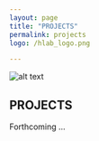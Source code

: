 ```yaml
---
layout: page
title: "PROJECTS"
permalink: projects
logo: /hlab_logo.png

---
```

![alt text](https://github.com/timothybeal/hlab/hlab_logo.png "Logo")  
  

## PROJECTS ##  
  
  
Forthcoming ...
